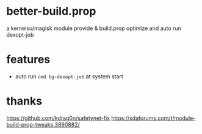 # better-build.prop
a kernelsu/magisk module provide &amp; build.prop optimize and auto run dexopt-job
# features
* auto run `cmd bg-dexopt-job` at system start

# thanks
https://github.com/kdrag0n/safetynet-fix
https://xdaforums.com/t/module-build-prop-tweaks.3890882/
